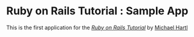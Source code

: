 # Ruby on Rails Tutorial : Sample App

This is the first application for the
[*Ruby on Rails Tutorial*](http://railstutorial.jp)
by [Michael Hartl](http://michaelhartl.com)
